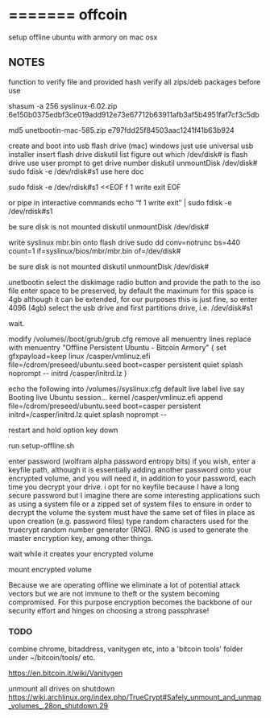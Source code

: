 =======
offcoin
=======

setup offline ubuntu with armory on mac osx

## NOTES
function to verify file and provided hash
verify all zips/deb packages before use

shasum -a 256 syslinux-6.02.zip
6e150b0375edbf3ce019add912e73e67712b63911afb3af5b4951faf7cf3c5db


md5 unetbootin-mac-585.zip
e797fdd25f84503aac1241f41b63b924



create and boot into usb flash drive (mac)
windows just use universal usb installer
insert flash drive
diskutil list
	figure out which /dev/disk# is flash drive
	use user prompt to get drive number
diskutil unmountDisk /dev/disk#
sudo fdisk -e /dev/rdisk#s1
use here doc

sudo fdisk -e /dev/rdisk#s1 <<EOF
f 1
write
exit
EOF


or pipe in interactive commands
echo “f 1
write
exit” | sudo fdisk -e /dev/rdisk#s1

be sure disk is not mounted
diskutil unmountDisk /dev/disk#

write syslinux mbr.bin onto flash drive
sudo dd conv=notrunc bs=440 count=1 if=syslinux/bios/mbr/mbr.bin of=/dev/disk#

be sure disk is not mounted
diskutil unmountDisk /dev/disk#

unetbootin
select the diskimage radio button and provide the path to the iso file
enter space to be preserved, by default the maximum for this space is 4gb although it can be extended, for our purposes this is just fine, so enter 4096 (4gb)
select the usb drive and first partitions drive, i.e. /dev/disk#s1

wait.

modify /volumes/<usbdrivename>/boot/grub/grub.cfg
remove all menuentry lines
replace with
menuentry "Offline Persistent Ubuntu - Bitcoin Armory" {
	set gfxpayload=keep
	linux	/casper/vmlinuz.efi  file=/cdrom/preseed/ubuntu.seed boot=casper persistent quiet splash noprompt --
	initrd	/casper/initrd.lz
}

echo the following into /volumes/<usbdrivename>/syslinux.cfg
default live
label live
  say Booting live Ubuntu session...
  kernel /casper/vmlinuz.efi
  append  file=/cdrom/preseed/ubuntu.seed boot=casper persistent initrd=/casper/initrd.lz quiet splash noprompt --




restart and hold option key down

run setup-offline.sh

enter password (wolfram alpha password entropy bits)
if you wish, enter a keyfile path, although it is essentially adding another password onto your encrypted volume, and you will need it, in addition to your password, each time you decrypt your drive. i opt for no keyfile because I have a long secure password but I imagine there are some interesting applications such as using a system file or a zipped set of system files to ensure in order to decrypt the volume the system must have the same set of files in place as upon creation (e.g. password files)
type random characters used for the truecrypt random number generator (RNG). RNG is used to generate the master encryption key, among other things.

wait while it creates your encrypted volume

mount encrypted volume


Because we are operating offline we eliminate a lot of potential attack vectors but we are not immune to theft or the system becoming compromised. For this purpose encryption becomes the backbone of our security effort and hinges on choosing a strong passphrase!


### TODO
combine chrome, bitaddress, vanitygen etc, into a 'bitcoin tools' folder under ~/bitcoin/tools/ etc.

https://en.bitcoin.it/wiki/Vanitygen

unmount all drives on shutdown
https://wiki.archlinux.org/index.php/TrueCrypt#Safely_unmount_and_unmap_volumes_.28on_shutdown.29
